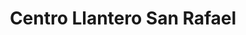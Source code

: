 ---
title: "Centro Llantero San Rafael"
url: /san-rafael-de-poas/centro-llantero-san-rafael/
shop: neumáticos
---